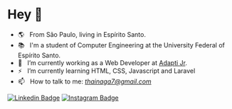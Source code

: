 # Hey 👋 

- 🌎  &nbsp; From São Paulo, living in Espírito Santo.
- 📚  &nbsp; I'm a student of Computer Engineering at the University Federal of Espírito Santo.
- 💼  &nbsp; I’m currently working as a Web Developer at [Adapti Jr](https://adapti.info/).                                                                          
- ⚡  &nbsp; I’m currently learning HTML, CSS, Javascript and Laravel
- 📫  &nbsp; How to talk to me: <i>thainaga7@gmail.com</i>  
      
[![Linkedin Badge](https://img.shields.io/badge/-LinkedIn-blue?style=flat-square&logo=Linkedin&logoColor=white&link=https://www.linkedin.com/in/thaina-gomes-araujo/)](https://www.linkedin.com/in/thaina-gomes-araujo/) [![Instagram Badge](https://img.shields.io/badge/-Instagram-violet?style=flat-square&logo=Instagram&logoColor=white&link=https://www.instagram.com/thainagx/)](https://www.instagram.com/thainagx/) 
